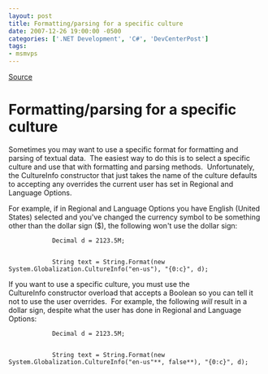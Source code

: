 ```yaml
---
layout: post
title: Formatting/parsing for a specific culture
date: 2007-12-26 19:00:00 -0500
categories: ['.NET Development', 'C#', 'DevCenterPost']
tags:
- msmvps
---
```

[Source](http://blogs.msmvps.com/peterritchie/2007/12/27/formatting-parsing-for-a-specific-culture/ "Permalink to Formatting/parsing for a specific culture")

# Formatting/parsing for a specific culture

Sometimes you may want to use a specific format for formatting and parsing of textual data.  The easiest way to do this is to select a specific culture and use that with formatting and parsing methods.  Unfortunately, the CultureInfo constructor that just takes the name of the culture defaults to accepting any overrides the current user has set in Regional and Language Options.

For example, if in Regional and Language Options you have English (United States) selected and you've changed the currency symbol to be something other than the dollar sign ($), the following won't use the dollar sign:

  

    
    
                Decimal d = 2123.5M;
    
    
                String text = String.Format(new System.Globalization.CultureInfo("en-us"), "{0:c}", d);

If you want to use a specific culture, you must use the CultureInfo constructor overload that accepts a Boolean so you can tell it not to use the user overrides.  For example, the following _will_ result in a dollar sign, despite what the user has done in Regional and Language Options:

  

    
    
                Decimal d = 2123.5M;
    
    
                String text = String.Format(new System.Globalization.CultureInfo("en-us"**, false**), "{0:c}", d);

 

